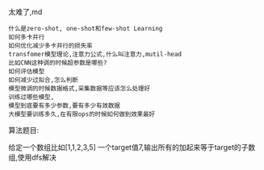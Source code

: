 太难了,md

```text
什么是zero-shot, one-shot和few-shot Learning
如何多卡并行
如何优化减少多卡并行的损失率
transfomer模型理论,注意力公式,什么叫注意力,mutil-head
比如CNN这种调的时候超参数是哪些?
如何评估模型
如何减少过拟合,怎么判断
模型微调的时候数据格式,采集数据等应该怎么处理好
训练过哪些模型,
模型到底要有多少参数,要有多少有效数据
大模型要训练多久,在有限ops的时候如何做到效果最好
```


算法题目:

给定一个数组比如[1,1,2,3,5] 一个target值7,输出所有的加起来等于target的子数组,使用dfs解决





